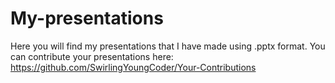 # My-presentations
Here you will find my presentations that I have made using .pptx format.
You can contribute your presentations here: https://github.com/SwirlingYoungCoder/Your-Contributions

